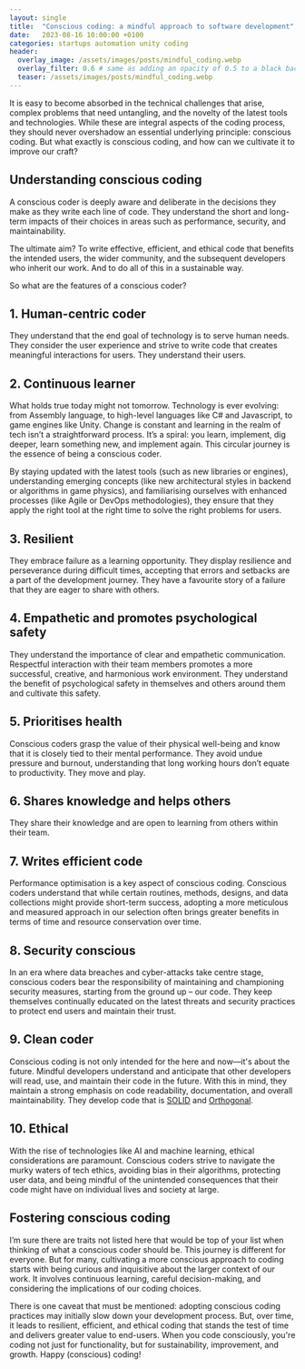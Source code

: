 ```yaml
---
layout: single
title:  "Conscious coding: a mindful approach to software development"
date:   2023-08-16 10:00:00 +0100
categories: startups automation unity coding
header:
  overlay_image: /assets/images/posts/mindful_coding.webp
  overlay_filter: 0.6 # same as adding an opacity of 0.5 to a black background
  teaser: /assets/images/posts/mindful_coding.webp
---
```


It is easy to become absorbed in the technical challenges that arise, complex problems that need untangling, and the novelty of the latest tools and technologies. While these are integral aspects of the coding process, they should never overshadow an essential underlying principle: conscious coding. But what exactly is conscious coding, and how can we cultivate it to improve our craft?

## Understanding conscious coding
A conscious coder is deeply aware and deliberate in the decisions they make as they write each line of code. They understand the short and long-term impacts of their choices in areas such as performance, security, and maintainability. 

The ultimate aim? To write effective, efficient, and ethical code that benefits the intended users, the wider community, and the subsequent developers who inherit our work. And to do all of this in a sustainable way.

So what are the features of a conscious coder? 

## 1. Human-centric coder
They understand that the end goal of technology is to serve human needs. They consider the user experience and strive to write code that creates meaningful interactions for users. They understand their users.

## 2. Continuous learner
What holds true today might not tomorrow. Technology is ever evolving: from Assembly language, to high-level languages like C# and Javascript, to game engines like Unity.  Change is constant and learning in the realm of tech isn’t a straightforward process. It’s a spiral: you learn, implement, dig deeper, learn something new, and implement again. This circular journey is the essence of being a conscious coder. 

By staying updated with the latest tools (such as new libraries or engines), understanding emerging concepts (like new architectural styles in backend or algorithms in game physics), and familiarising ourselves with enhanced processes (like Agile or DevOps methodologies), they ensure that they apply the right tool at the right time to solve the right problems for users.

## 3. Resilient 
They embrace failure as a learning opportunity. They display resilience and perseverance during difficult times, accepting that errors and setbacks are a part of the development journey. They have a favourite story of a failure that they are eager to share with others.

## 4. Empathetic and promotes psychological safety
They understand the importance of clear and empathetic communication. Respectful interaction with their team members promotes a more successful, creative, and harmonious work environment. They understand the benefit of psychological safety in themselves and others around them and cultivate this safety.

## 5. Prioritises health
Conscious coders grasp the value of their physical well-being and know that it is closely tied to their mental performance. They avoid undue pressure and burnout, understanding that long working hours don’t equate to productivity. They move and play.

## 6. Shares knowledge and helps others
They share their knowledge and are open to learning from others within their team. 

## 7. Writes efficient code
Performance optimisation is a key aspect of conscious coding. Conscious coders understand that while certain routines, methods, designs, and data collections might provide short-term success, adopting a more meticulous and measured approach in our selection often brings greater benefits in terms of time and resource conservation over time.

## 8. Security conscious 
In an era where data breaches and cyber-attacks take centre stage, conscious coders bear the responsibility of maintaining and championing security measures, starting from the ground up – our code. They keep themselves continually educated on the latest threats and security practices to protect end users and maintain their trust.

## 9. Clean coder
Conscious coding is not only intended for the here and now—it's about the future. Mindful developers understand and anticipate that other developers will read, use, and maintain their code in the future. With this in mind, they maintain a strong emphasis on code readability, documentation, and overall maintainability. They develop code that is [SOLID](https://en.wikipedia.org/wiki/SOLID) and [Orthogonal](https://robwells.dev/mindful/coding/unity/code-orthogonality/).

## 10. Ethical
With the rise of technologies like AI and machine learning, ethical considerations are paramount. Conscious coders strive to navigate the murky waters of tech ethics, avoiding bias in their algorithms, protecting user data, and being mindful of the unintended consequences that their code might have on individual lives and society at large. 

## Fostering conscious coding 
I’m sure there are traits not listed here that would be top of your list when thinking of what a conscious coder should be. This journey is different for everyone. But for many, cultivating a more conscious approach to coding starts with being curious and inquisitive about the larger context of our work. It involves continuous learning, careful decision-making, and considering the implications of our coding choices. 

There is one caveat that must be mentioned: adopting conscious coding practices may initially slow down your development process. But, over time, it leads to resilient, efficient, and ethical coding that stands the test of time and delivers greater value to end-users. When you code consciously, you're coding not just for functionality, but for sustainability, improvement, and growth. Happy (conscious) coding!